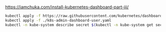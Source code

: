 https://iamchuka.com/install-kubernetes-dashboard-part-iii/

```bash
kubectl apply -f https://raw.githubusercontent.com/kubernetes/dashboard/master/src/deploy/recommended/kubernetes-dashboard.yaml
kubectl apply -f ./k8s-admin-dashboard-user.yaml
kubectl -n kube-system describe secret $(kubectl -n kube-system get secret | grep admin-user | awk '{print $1}')
```
